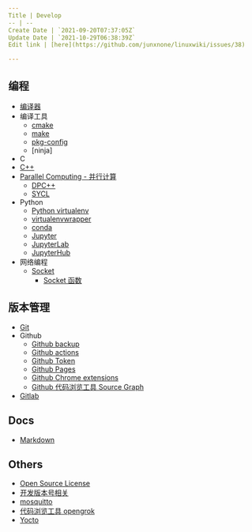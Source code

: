 ```yaml
---
Title | Develop
-- | --
Create Date | `2021-09-20T07:37:05Z`
Update Date | `2021-10-29T06:38:39Z`
Edit link | [here](https://github.com/junxnone/linuxwiki/issues/38)

---
```


## 编程
- [编译器](/Compiler)
- 编译工具
  - [cmake](./cmake)
  - [make](./Make)
  - [pkg-config](/pkg_config)
  - [ninja]
- C
- [C++](/CPP)
- [Parallel Computing - 并行计算](/Parallel_Computing)
  - [DPC++](/DPCPP)
  - [SYCL](/SYCL)
- Python
  - [Python virtualenv](./Python_virtualenv)
  - [virtualenvwrapper](./virtualenvwrapper)
  - [conda](./conda)
  - [Jupyter](./Jupyter)
  - [JupyterLab](./JupyterLab)
  - [JupyterHub](./JupyterHub)
- 网络编程
  - [Socket](/Socket)
    - [Socket 函数](/Socket_Function)

## 版本管理
- [Git](./Git)
- Github
  - [Github backup](./Github_backup)
  - [Github actions](./Github_actions)
  - [Github Token](./Github_Token)
  - [Github Pages](./Github_Pages)
  - [Github Chrome extensions](./Github_Chrome_extensions)
  - [Github 代码浏览工具 Source Graph](/Sourcegraph)
- [Gitlab](./Gitlab)

## Docs
- [Markdown](./Markdown)

## Others
- [Open Source License](./Open_Source_License)
- [开发版本号相关](/Version)
- [mosquitto](./mosquitto)
- [代码浏览工具 opengrok](/Tools_opengrok)
- [Yocto](/Yocto)
